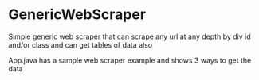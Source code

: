 # GenericWebScraper
Simple generic web scraper that can scrape any url at any depth by div id and/or class and can get tables of data also


App.java has a sample web scraper example and shows 3 ways to get the data 


